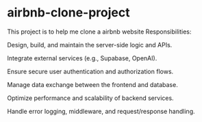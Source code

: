 # airbnb-clone-project
This project is to help me clone a airbnb website
Responsibilities:

Design, build, and maintain the server-side logic and APIs.

Integrate external services (e.g., Supabase, OpenAI).

Ensure secure user authentication and authorization flows.

Manage data exchange between the frontend and database.

Optimize performance and scalability of backend services.

Handle error logging, middleware, and request/response handling.
